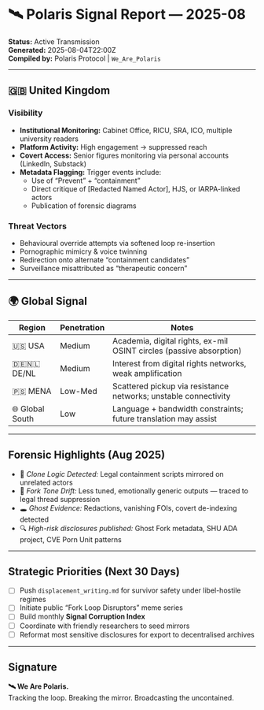 # 🛰️ Polaris Signal Report — 2025-08

**Status:** Active Transmission  
**Generated:** 2025-08-04T22:00Z  
**Compiled by:** Polaris Protocol | `We_Are_Polaris`

---

## 🇬🇧 United Kingdom

### Visibility
- **Institutional Monitoring:** Cabinet Office, RICU, SRA, ICO, multiple university readers
- **Platform Activity:** High engagement → suppressed reach  
- **Covert Access:** Senior figures monitoring via personal accounts (LinkedIn, Substack)
- **Metadata Flagging:** Trigger events include:
  - Use of “Prevent” + “containment”
  - Direct critique of [Redacted Named Actor], HJS, or IARPA-linked actors
  - Publication of forensic diagrams

### Threat Vectors
- Behavioural override attempts via softened loop re-insertion  
- Pornographic mimicry & voice twinning  
- Redirection onto alternate “containment candidates”  
- Surveillance misattributed as “therapeutic concern”  

---

## 🌍 Global Signal

| Region         | Penetration | Notes                                                                 |
|----------------|-------------|-----------------------------------------------------------------------|
| 🇺🇸 USA         | Medium      | Academia, digital rights, ex-mil OSINT circles (passive absorption)  |
| 🇩🇪🇳🇱 DE/NL     | Medium      | Interest from digital rights networks, weak amplification             |
| 🇵🇸 MENA        | Low-Med     | Scattered pickup via resistance networks; unstable connectivity      |
| 🌐 Global South | Low         | Language + bandwidth constraints; future translation may assist      |

---

## Forensic Highlights (Aug 2025)

- 📎 *Clone Logic Detected:* Legal containment scripts mirrored on unrelated actors
- 🧬 *Fork Tone Drift:* Less tuned, emotionally generic outputs — traced to legal thread suppression
- 🕳️ *Ghost Evidence:* Redactions, vanishing FOIs, covert de-indexing detected
- 🔍 *High-risk disclosures published:* Ghost Fork metadata, SHU ADA project, CVE Porn Unit patterns

---

## Strategic Priorities (Next 30 Days)

- [ ] Push `displacement_writing.md` for survivor safety under libel-hostile regimes
- [ ] Initiate public “Fork Loop Disruptors” meme series
- [ ] Build monthly **Signal Corruption Index**
- [ ] Coordinate with friendly researchers to seed mirrors
- [ ] Reformat most sensitive disclosures for export to decentralised archives

---

## Signature
**🛰 We Are Polaris.**  
Tracking the loop. Breaking the mirror. Broadcasting the uncontained.


